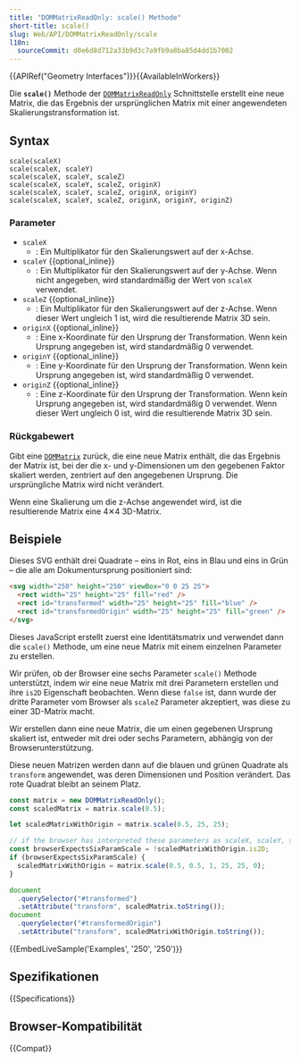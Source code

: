 ```yaml
---
title: "DOMMatrixReadOnly: scale() Methode"
short-title: scale()
slug: Web/API/DOMMatrixReadOnly/scale
l10n:
  sourceCommit: d0e6d8d712a33b9d3c7a9fb9a8ba85d4dd1b7002
---
```


{{APIRef("Geometry Interfaces")}}{{AvailableInWorkers}}

Die **`scale()`** Methode der [`DOMMatrixReadOnly`](/de/docs/Web/API/DOMMatrixReadOnly) Schnittstelle erstellt eine neue Matrix, die das Ergebnis der ursprünglichen Matrix mit einer angewendeten Skalierungstransformation ist.

## Syntax

```js-nolint
scale(scaleX)
scale(scaleX, scaleY)
scale(scaleX, scaleY, scaleZ)
scale(scaleX, scaleY, scaleZ, originX)
scale(scaleX, scaleY, scaleZ, originX, originY)
scale(scaleX, scaleY, scaleZ, originX, originY, originZ)
```

### Parameter

- `scaleX`
  - : Ein Multiplikator für den Skalierungswert auf der x-Achse.
- `scaleY` {{optional_inline}}
  - : Ein Multiplikator für den Skalierungswert auf der y-Achse. Wenn nicht angegeben, wird standardmäßig der Wert von `scaleX` verwendet.
- `scaleZ` {{optional_inline}}
  - : Ein Multiplikator für den Skalierungswert auf der z-Achse. Wenn dieser Wert ungleich 1 ist, wird die resultierende Matrix 3D sein.
- `originX` {{optional_inline}}
  - : Eine x-Koordinate für den Ursprung der Transformation. Wenn kein Ursprung angegeben ist, wird standardmäßig 0 verwendet.
- `originY` {{optional_inline}}
  - : Eine y-Koordinate für den Ursprung der Transformation. Wenn kein Ursprung angegeben ist, wird standardmäßig 0 verwendet.
- `originZ` {{optional_inline}}
  - : Eine z-Koordinate für den Ursprung der Transformation. Wenn kein Ursprung angegeben ist, wird standardmäßig 0 verwendet. Wenn dieser Wert ungleich 0 ist, wird die resultierende Matrix 3D sein.

### Rückgabewert

Gibt eine [`DOMMatrix`](/de/docs/Web/API/DOMMatrix) zurück, die eine neue Matrix enthält, die das Ergebnis der Matrix ist, bei der die x- und y-Dimensionen um den gegebenen Faktor skaliert werden, zentriert auf den angegebenen Ursprung. Die ursprüngliche Matrix wird nicht verändert.

Wenn eine Skalierung um die z-Achse angewendet wird, ist die resultierende Matrix eine 4✕4 3D-Matrix.

## Beispiele

Dieses SVG enthält drei Quadrate – eins in Rot, eins in Blau und eins in Grün – die alle am Dokumentursprung positioniert sind:

```html
<svg width="250" height="250" viewBox="0 0 25 25">
  <rect width="25" height="25" fill="red" />
  <rect id="transformed" width="25" height="25" fill="blue" />
  <rect id="transformedOrigin" width="25" height="25" fill="green" />
</svg>
```

Dieses JavaScript erstellt zuerst eine Identitätsmatrix und verwendet dann die `scale()` Methode, um eine neue Matrix mit einem einzelnen Parameter zu erstellen.

Wir prüfen, ob der Browser eine sechs Parameter `scale()` Methode unterstützt, indem wir eine neue Matrix mit drei Parametern erstellen und ihre `is2D` Eigenschaft beobachten. Wenn diese `false` ist, dann wurde der dritte Parameter vom Browser als `scaleZ` Parameter akzeptiert, was diese zu einer 3D-Matrix macht.

Wir erstellen dann eine neue Matrix, die um einen gegebenen Ursprung skaliert ist, entweder mit drei oder sechs Parametern, abhängig von der Browserunterstützung.

Diese neuen Matrizen werden dann auf die blauen und grünen Quadrate als `transform` angewendet, was deren Dimensionen und Position verändert. Das rote Quadrat bleibt an seinem Platz.

```js
const matrix = new DOMMatrixReadOnly();
const scaledMatrix = matrix.scale(0.5);

let scaledMatrixWithOrigin = matrix.scale(0.5, 25, 25);

// if the browser has interpreted these parameters as scaleX, scaleY, scaleZ, the resulting matrix is 3D
const browserExpectsSixParamScale = !scaledMatrixWithOrigin.is2D;
if (browserExpectsSixParamScale) {
  scaledMatrixWithOrigin = matrix.scale(0.5, 0.5, 1, 25, 25, 0);
}

document
  .querySelector("#transformed")
  .setAttribute("transform", scaledMatrix.toString());
document
  .querySelector("#transformedOrigin")
  .setAttribute("transform", scaledMatrixWithOrigin.toString());
```

{{EmbedLiveSample('Examples', '250', '250')}}

## Spezifikationen

{{Specifications}}

## Browser-Kompatibilität

{{Compat}}
